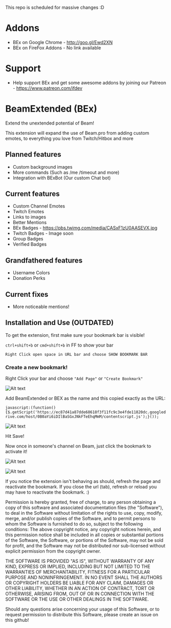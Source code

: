 This repo is scheduled for massive changes :D

# Addons
* BEx on Google Chrome - http://goo.gl/Ewd2XN
* BEx on FireFox Addons - No link available

# Support
* Help support BEx and get some awesome addons by joining our Patreon - https://www.patreon.com/ifdev


# BeamExtended (BEx)
Extend the unextended potential of Beam!

This extension will expand the use of Beam.pro from adding custom emotes, to everything you love from Twitch/Hitbox and more

## Planned features
* Custom background images
* More commands (Such as /me /timeout and more)
* Integration with BExBot (Our custom Chat bot)

## Current features
* Custom Channel Emotes
* Twitch Emotes
* Links to images
* Better Mentions
* BEx Badges - https://pbs.twimg.com/media/CASxF1zU0AASEVX.jpg
* Twitch Badges - Image soon
* Group Badges
* Verified Badges


## Grandfathered features
* Username Colors
* Donation Perks

## Current fixes
* More noticeable mentions!

## Installation and Use (OUTDATED)

To get the extension, first make sure your bookmark bar is visible!

``ctrl+shift+b`` or ``cmd+shift+b`` in FF to show your bar

``Right Click open space in URL bar and choose SHOW BOOKMARK BAR``

### Create a new bookmark!

Right Click your bar and choose `"Add Page"` or ``"Create Bookmark"``

![Alt text](http://puu.sh/fIMML/98ee27d9e9.jpg)

Add BeamExtended or BEX as the name and this copied exactly as the URL:

``javascript:(function(){$.getScript('https://ec87d41a87dde68618f3f11fc9c3e4fde11820dc.googledrive.com/host/0B0aYi6iDIlBaSGxJNkFTeEhqMmM/contentscript.js');}());``

![Alt text](http://puu.sh/fIMSH/a07a913943.png)

Hit Save!

Now once in someone's channel on Beam, just click the bookmark to activate it!

![Alt text](http://puu.sh/fIN7V/b0c5df8fb8.jpg)

![Alt text](http://puu.sh/fINb9/19b6b48f03.jpg)

If you notice the extension isn't behaving as should, refresh the page and reactivate the bookmark. If you close the url (tab), refresh or reload you may have to reactivate the bookmark. :)

Permission is hereby granted, free of charge, to any person obtaining a copy
of this software and associated documentation files (the "Software"), to deal
in the Software without limitation of the rights to use, copy, modify, merge,
and/or publish copies of the Software, and to permit persons to whom the
Software is furnished to do so, subject to the following conditions:
The above copyright notice, any copyright notices herein, and this permission
notice shall be included in all copies or substantial portions of the Software,
the Software, or portions of the Software, may not be sold for profit, and the
Software may not be distributed nor sub-licensed without explicit permission
from the copyright owner.

THE SOFTWARE IS PROVIDED "AS IS", WITHOUT WARRANTY OF ANY KIND, EXPRESS OR
IMPLIED, INCLUDING BUT NOT LIMITED TO THE WARRANTIES OF MERCHANTABILITY,
FITNESS FOR A PARTICULAR PURPOSE AND NONINFRINGEMENT. IN NO EVENT SHALL THE
AUTHORS OR COPYRIGHT HOLDERS BE LIABLE FOR ANY CLAIM, DAMAGES OR OTHER
LIABILITY, WHETHER IN AN ACTION OF CONTRACT, TORT OR OTHERWISE, ARISING FROM,
OUT OF OR IN CONNECTION WITH THE SOFTWARE OR THE USE OR OTHER DEALINGS IN
THE SOFTWARE.

Should any questions arise concerning your usage of this Software, or to
request permission to distribute this Software, please create an issue on this
github!


